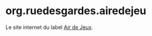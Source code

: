 # org.ruedesgardes.airedejeu

Le site internet du label [Air de Jeux](https://airedejeux.ruedesgardes.org).